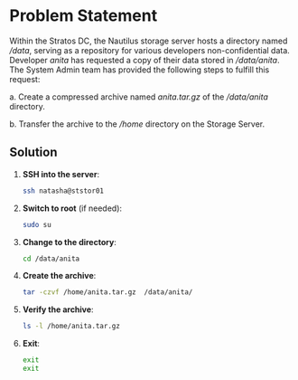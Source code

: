 # Problem Statement
Within the Stratos DC, the Nautilus storage server hosts a directory named */data*, serving as a repository for various developers non-confidential data. Developer *anita* has requested a copy of their data stored in */data/anita*. The System Admin team has provided the following steps to fulfill this request:

a. Create a compressed archive named *anita.tar.gz* of the */data/anita* directory.

b. Transfer the archive to the _/home_ directory on the Storage Server.


## Solution


1. **SSH into the server**:

   ```bash
   ssh natasha@ststor01
   ```

2. **Switch to root** (if needed):

   ```bash
   sudo su
   ```

3. **Change to the directory**:

   ```bash
   cd /data/anita
   ```

4. **Create the archive**:

   ```bash
   tar -czvf /home/anita.tar.gz  /data/anita/
   ```

5. **Verify the archive**:

   ```bash
   ls -l /home/anita.tar.gz
   ```

6. **Exit**:

   ```bash
   exit
   exit
   ```
